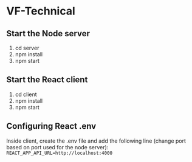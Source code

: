 # VF-Technical

## Start the Node server

1. cd server
2. npm install
3. npm start

## Start the React client

1. cd client
2. npm install
3. npm start

## Configuring React .env

Inside client, create the .env file and add the following line (change port based on port used for the node server):
```REACT_APP_API_URL=http://localhost:4000```

